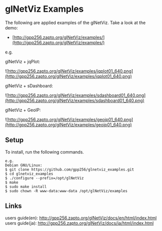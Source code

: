 glNetViz Examples
=================

The following are applied examples of the glNetViz.  Take a look at the demo:

* [http://gpp256.zapto.org/glNetViz/examples/](http://gpp256.zapto.org/glNetViz/examples/)

e.g.

glNetViz + jqPlot:

![http://gpp256.zapto.org/glNetViz/examples/jqplot01_640.png](http://gpp256.zapto.org/glNetViz/examples/jqplot01_640.png)

glNetViz + sDashboard:

![http://gpp256.zapto.org/glNetViz/examples/sdashboard01_640.png](http://gpp256.zapto.org/glNetViz/examples/sdashboard01_640.png)

glNetViz + GeoIP:

![http://gpp256.zapto.org/glNetViz/examples/geoip01_640.png](http://gpp256.zapto.org/glNetViz/examples/geoip01_640.png)

Setup
-----

To install, run the following commands.

    e.g.  
    Debian GNU/Linux:
    $ git clone https://github.com/gpp256/glnetviz_examples.git
    $ cd glnetviz_examples
    $ ./configure --prefix=/opt/glNetViz
    $ make 
    $ sudo make install
    $ sudo chown -R www-data:www-data /opt/glNetViz/examples

Links
------

users guide(en): http://gpp256.zapto.org/glNetViz/docs/en/html/index.html  
users guide(ja): http://gpp256.zapto.org/glNetViz/docs/ja/html/index.html  
